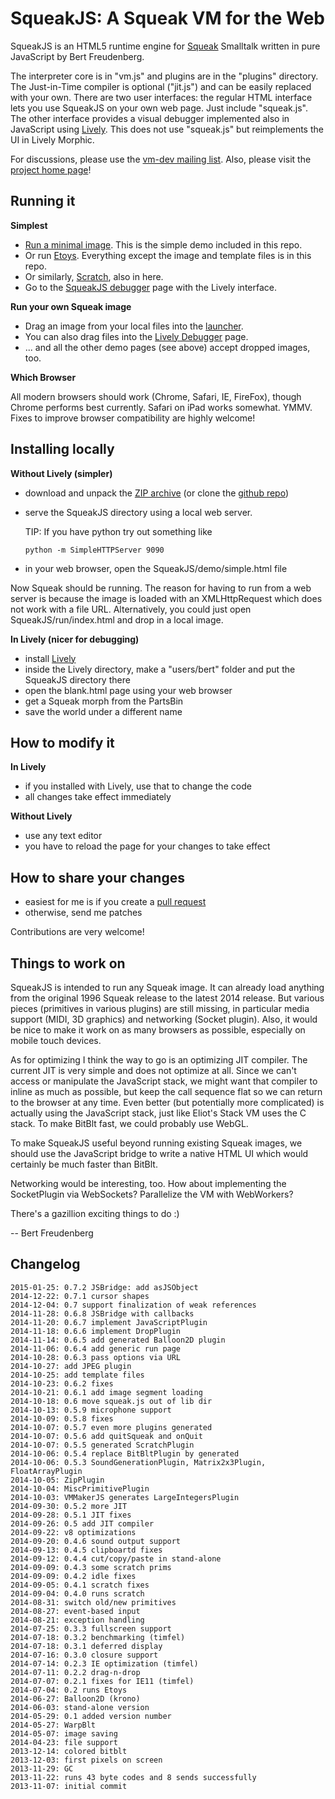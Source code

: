 SqueakJS: A Squeak VM for the Web
=================================

SqueakJS is an HTML5 runtime engine for [Squeak][squeak]</a> Smalltalk written in pure JavaScript by Bert Freudenberg.

The interpreter core is in "vm.js" and plugins are in the "plugins" directory. The Just-in-Time compiler is optional ("jit.js") and can be easily replaced with your own. There are two user interfaces: the regular HTML interface lets you use SqueakJS on your own web page. Just include "squeak.js". The other interface provides a visual debugger implemented also in JavaScript using [Lively][lively]. This does not use "squeak.js" but reimplements the UI in Lively Morphic.

For discussions, please use the [vm-dev mailing list][vm-dev]. Also, please visit the [project home page][homepage]!

Running it
----------
**Simplest**

* [Run a minimal image][mini]. This is the simple demo included in this repo.
* Or run [Etoys][etoys]. Everything except the image and template files is in this repo.
* Or similarly, [Scratch][scratch], also in here.
* Go to the [SqueakJS debugger][debug] page with the Lively interface.

**Run your own Squeak image**

* Drag an image from your local files into the [launcher][run].
* You can also drag files into the [Lively Debugger][debug] page.
* ... and all the other demo pages (see above) accept dropped images, too.

**Which Browser**

All modern browsers should work (Chrome, Safari, IE, FireFox), though Chrome performs best currently. Safari on iPad works somewhat. YMMV.
Fixes to improve browser compatibility are highly welcome!


Installing locally
------------------
**Without Lively (simpler)**

* download and unpack the [ZIP archive][zip] (or clone the [github repo][repo])
* serve the SqueakJS directory using a local web server.

  TIP: If you have python try out something like
  ```
  python -m SimpleHTTPServer 9090
  ```
* in your web browser, open the SqueakJS/demo/simple.html file

Now Squeak should be running.
The reason for having to run from a web server is because the image is loaded with an XMLHttpRequest which does not work with a file URL. Alternatively, you could just open SqueakJS/run/index.html and drop in a local image.

**In Lively (nicer for debugging)**

* install [Lively][lively]
* inside the Lively directory, make a "users/bert" folder and put the SqueakJS directory there
* open the blank.html page using your web browser
* get a Squeak morph from the PartsBin
* save the world under a different name 

How to modify it
----------------
**In Lively**

* if you installed with Lively, use that to change the code
* all changes take effect immediately

**Without Lively**

* use any text editor
* you have to reload the page for your changes to take effect

How to share your changes
-------------------------
* easiest for me is if you create a [pull request][pullreq]
* otherwise, send me patches

Contributions are very welcome! 

Things to work on
-----------------
SqueakJS is intended to run any Squeak image. It can already load anything from the original 1996 Squeak release to the latest 2014 release. But various pieces (primitives in various plugins) are still missing, in particular media support (MIDI, 3D graphics) and networking (Socket plugin). Also, it would be nice to make it work on as many browsers as possible, especially on mobile touch devices.

As for optimizing I think the way to go is an optimizing JIT compiler. The current JIT is very simple and does not optimize at all. Since we can't access or manipulate the JavaScript stack, we might want that compiler to inline as much as possible, but keep the call sequence flat so we can return to the browser at any time. Even better (but potentially more complicated) is actually using the JavaScript stack, just like Eliot's Stack VM uses the C stack. To make BitBlt fast, we could probably use WebGL.

To make SqueakJS useful beyond running existing Squeak images, we should use the JavaScript bridge to write a native HTML UI which would certainly be much faster than BitBlt.

Networking would be interesting, too. How about implementing the SocketPlugin via WebSockets? Parallelize the VM with WebWorkers?

There's a gazillion exciting things to do :)

  --  Bert Freudenberg

  [squeak]:   http://squeak.org/
  [repo]:     https://github.com/bertfreudenberg/SqueakJS
  [vm-dev]:   http://lists.squeakfoundation.org/mailman/listinfo/vm-dev
  [homepage]: http://bertfreudenberg.github.io/SqueakJS/
  [run]:      http://bertfreudenberg.github.io/SqueakJS/run/
  [mini]:     http://bertfreudenberg.github.io/SqueakJS/demo/simple.html
  [etoys]:    http://bertfreudenberg.github.io/SqueakJS/etoys/
  [scratch]:  http://bertfreudenberg.github.io/SqueakJS/scratch/
  [debug]:    http://lively-web.org/users/bert/squeak.html
  [zip]:      https://github.com/bertfreudenberg/SqueakJS/archive/master.zip
  [lively]:   https://github.com/LivelyKernel/LivelyKernel
  [pullreq]:  https://help.github.com/articles/using-pull-requests


Changelog
---------
    2015-01-25: 0.7.2 JSBridge: add asJSObject
    2014-12-22: 0.7.1 cursor shapes
    2014-12-04: 0.7 support finalization of weak references
    2014-11-28: 0.6.8 JSBridge with callbacks
    2014-11-20: 0.6.7 implement JavaScriptPlugin
    2014-11-18: 0.6.6 implement DropPlugin
    2014-11-14: 0.6.5 add generated Balloon2D plugin
    2014-11-06: 0.6.4 add generic run page
    2014-10-28: 0.6.3 pass options via URL
    2014-10-27: add JPEG plugin 
    2014-10-25: add template files
    2014-10-23: 0.6.2 fixes 
    2014-10-21: 0.6.1 add image segment loading 
    2014-10-18: 0.6 move squeak.js out of lib dir
    2014-10-13: 0.5.9 microphone support
    2014-10-09: 0.5.8 fixes
    2014-10-07: 0.5.7 even more plugins generated
    2014-10-07: 0.5.6 add quitSqueak and onQuit
    2014-10-07: 0.5.5 generated ScratchPlugin
    2014-10-06: 0.5.4 replace BitBltPlugin by generated
    2014-10-06: 0.5.3 SoundGenerationPlugin, Matrix2x3Plugin, FloatArrayPlugin
    2014-10-05: ZipPlugin
    2014-10-04: MiscPrimitivePlugin
    2014-10-03: VMMakerJS generates LargeIntegersPlugin
    2014-09-30: 0.5.2 more JIT
    2014-09-28: 0.5.1 JIT fixes
    2014-09-26: 0.5 add JIT compiler
    2014-09-22: v8 optimizations
    2014-09-20: 0.4.6 sound output support
    2014-09-13: 0.4.5 clipboartd fixes
    2014-09-12: 0.4.4 cut/copy/paste in stand-alone
    2014-09-09: 0.4.3 some scratch prims
    2014-09-09: 0.4.2 idle fixes
    2014-09-05: 0.4.1 scratch fixes
    2014-09-04: 0.4.0 runs scratch
    2014-08-31: switch old/new primitives
    2014-08-27: event-based input
    2014-08-21: exception handling
    2014-07-25: 0.3.3 fullscreen support
    2014-07-18: 0.3.2 benchmarking (timfel)
    2014-07-18: 0.3.1 deferred display
    2014-07-16: 0.3.0 closure support
    2014-07-14: 0.2.3 IE optimization (timfel)
    2014-07-11: 0.2.2 drag-n-drop
    2014-07-07: 0.2.1 fixes for IE11 (timfel)
    2014-07-04: 0.2 runs Etoys
    2014-06-27: Balloon2D (krono)
    2014-06-03: stand-alone version
    2014-05-29: 0.1 added version number
    2014-05-27: WarpBlt
    2014-05-07: image saving
    2014-04-23: file support
    2013-12-14: colored bitblt
    2013-12-03: first pixels on screen
    2013-11-29: GC
    2013-11-22: runs 43 byte codes and 8 sends successfully
    2013-11-07: initial commit